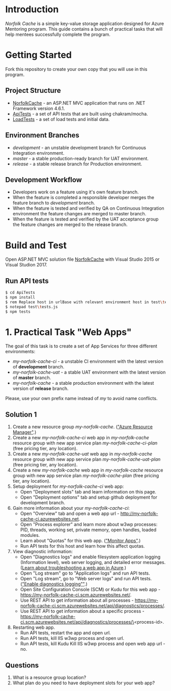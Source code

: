 # Introduction 

*Norfolk Cache* is a simple key-value storage application designed for Azure Mentoring program. This guide contains a bunch of practical tasks that will help mentees successfully complete the program.

# Getting Started

Fork this repository to create your own copy that you will use in this program. 


## Project Structure

- [NorfolkCache](NorfolkCache) - an ASP.NET MVC application that runs on .NET Framework version 4.6.1.
- [ApiTests](ApiTests) - a set of API tests that are built using chakram/mocha.
- [LoadTests](LoadTests) - a set of load tests and initial data. 


## Environment Branches

- *development* - an unstable development branch for Continuous Integration environment.
- *master* - a stable production-ready branch for UAT environment.
- *release* - a stable release branch for Production environment.


## Development Workflow
- Developers work on a feature using it's own feature branch.
- When the feature is completed a responsible developer merges the feature branch to *development* branch.
- When the feature is tested and verified by QA on Continuous Integration environment the feature changes are merged to master branch.
- When the feature is tested and verified by the UAT acceptance group the feature changes are merged to the release branch.  


# Build and Test

Open ASP.NET MVC solution file [NorfolkCache](NorfolkCache\NorfolkCache.sln) with Visual Studio 2015 or Visual Studion 2017.


## Run API tests

```sh
$ cd ApiTests
$ npm install
$ rem Replace host in urlBase with relevant environment host in test\tests.js. 
$ notepad test\tests.js
$ npm tests
```


# 1. Practical Task "Web Apps"
The goal of this task is to create a set of App Services for three different environments:
- *my-norfolk-cache-ci* - a unstable CI environment with the latest version of **development** branch.
- *my-norfolk-cache-uat* - a stable UAT environment with the latest version of **master** branch.
- *my-norfolk-cache* - a stable production environment with the latest version of **release** branch.

Please, use your own prefix name instead of *my* to avoid name conflicts.


## Solution 1

1. Create a new resource group *my-norfolk-cache*. (["Azure Resource Manager"](https://docs.microsoft.com/en-us/azure/azure-resource-manager/resource-group-overview).)
2. Create a new *my-norfolk-cache-ci* web app in *my-norfolk-cache* resource group with new app service plan *my-norfolk-cache-ci-plan* (free pricing tier, any location).
3. Create a new *my-norfolk-cache-uat* web app in *my-norfolk-cache* resource group with new app service plan *my-norfolk-cache-uat-plan* (free pricing tier, any location).
4. Create a new *my-norfolk-cache* web app in *my-norfolk-cache* resource group with new app service plan *my-norfolk-cache-plan* (free pricing tier, any location).
5. Setup deployment for *my-norfolk-cache-ci* web app:
	* Open "Deployment slots" tab and learn information on this page.
	* Open "Deployment options" tab and setup github deployment for development branch.
6. Gain more information about your *my-norfolk-cache-ci*:
	* Open "Overview" tab and open a web app url - http://my-norfolk-cache-ci.azurewebsites.net.
	* Open "Process explorer" and learn more about w3wp processes: PID, threads, working set, private memory, open handles, loaded modules.
	* Learn about "Quotas" for this web app. (["Monitor Apps"](https://docs.microsoft.com/en-us/azure/app-service/web-sites-monitor).)
	* Run API tests for this host and learn how this affect quotas.
7. View diagnostic information:
	* Open "Diagnostics logs" and enable filesystem application logging (Information level), web server logging, and detailed error messages. ([Learn about troubleshooting a web app in Azure](https://docs.microsoft.com/en-us/azure/app-service/web-sites-dotnet-troubleshoot-visual-studio).)
	* Open "Log stream" go to "Application logs" and run API tests.
	* Open "Log stream", go to "Web server logs" and run API tests. (["Enable diagnostics logging""](https://docs.microsoft.com/en-us/azure/app-service/web-sites-enable-diagnostic-log).)
	* Open Site Configuration Console (SCM) or Kudu for this web app - https://my-norfolk-cache-ci.scm.azurewebsites.net/.
	* Use REST API to get information about all processes - https://my-norfolk-cache-ci.scm.azurewebsites.net/api/diagnostics/processes/.
	* Use REST API to get information about a specific process - https://my-norfolk-cache-ci.scm.azurewebsites.net/api/diagnostics/processes/\<process-id\>.
7. Restarting web app.
	* Run API tests, restart the app and open url.
	* Run API tests, kill IIS w3wp process and open url.
	* Run API tests, kill Kudu 
	Kill IIS w3wp process and open web app url - no.

## Questions

1. What is a resource group location?
2. What plan do you need to have deployment slots for your web app?